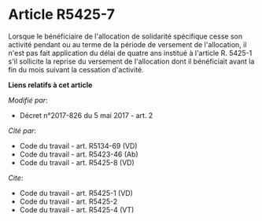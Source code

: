 # Article R5425-7

Lorsque le bénéficiaire de l'allocation de solidarité spécifique cesse son activité pendant ou au terme de la période de
versement de l'allocation, il n'est pas fait application du délai de quatre ans institué à l'article R. 5425-1 s'il sollicite
la reprise du versement de l'allocation dont il bénéficiait avant la fin du mois suivant la cessation d'activité.

**Liens relatifs à cet article**

_Modifié par_:

  - Décret n°2017-826 du 5 mai 2017 - art. 2

_Cité par_:

  - Code du travail - art. R5134-69 (VD)
  - Code du travail - art. R5423-46 (Ab)
  - Code du travail - art. R5425-8 (VD)

_Cite_:

  - Code du travail - art. R5425-1 (VD)
  - Code du travail - art. R5425-2
  - Code du travail - art. R5425-4 (VT)
